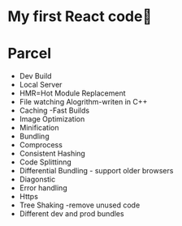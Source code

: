 # My first React code💖

# Parcel
- Dev Build
- Local Server
- HMR=Hot Module Replacement
- File watching Alogrithm-writen in C++
- Caching -Fast Builds
- Image Optimization
- Minification 
- Bundling
- Comprocess
- Consistent Hashing
- Code Splittinng
- Differential Bundling - support older browsers 
- Diagonstic
- Error handling
- Https
- Tree Shaking -remove unused code
- Different dev and prod bundles
